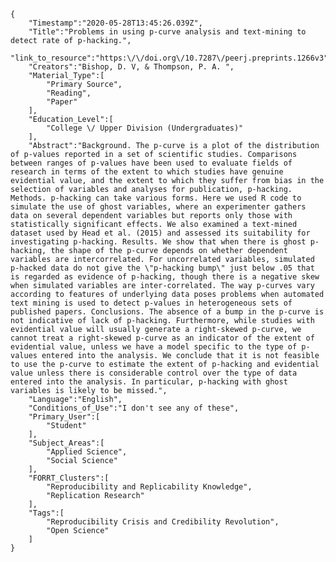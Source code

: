 
    {
        "Timestamp":"2020-05-28T13:45:26.039Z",
        "Title":"Problems in using p-curve analysis and text-mining to detect rate of p-hacking.",
        "link_to_resource":"https:\/\/doi.org\/10.7287\/peerj.preprints.1266v3",
        "Creators":"Bishop, D. V, & Thompson, P. A. ",
        "Material_Type":[
            "Primary Source",
            "Reading",
            "Paper"
        ],
        "Education_Level":[
            "College \/ Upper Division (Undergraduates)"
        ],
        "Abstract":"Background. The p-curve is a plot of the distribution of p-values reported in a set of scientific studies. Comparisons between ranges of p-values have been used to evaluate fields of research in terms of the extent to which studies have genuine evidential value, and the extent to which they suffer from bias in the selection of variables and analyses for publication, p-hacking. Methods. p-hacking can take various forms. Here we used R code to simulate the use of ghost variables, where an experimenter gathers data on several dependent variables but reports only those with statistically significant effects. We also examined a text-mined dataset used by Head et al. (2015) and assessed its suitability for investigating p-hacking. Results. We show that when there is ghost p-hacking, the shape of the p-curve depends on whether dependent variables are intercorrelated. For uncorrelated variables, simulated p-hacked data do not give the \"p-hacking bump\" just below .05 that is regarded as evidence of p-hacking, though there is a negative skew when simulated variables are inter-correlated. The way p-curves vary according to features of underlying data poses problems when automated text mining is used to detect p-values in heterogeneous sets of published papers. Conclusions. The absence of a bump in the p-curve is not indicative of lack of p-hacking. Furthermore, while studies with evidential value will usually generate a right-skewed p-curve, we cannot treat a right-skewed p-curve as an indicator of the extent of evidential value, unless we have a model specific to the type of p-values entered into the analysis. We conclude that it is not feasible to use the p-curve to estimate the extent of p-hacking and evidential value unless there is considerable control over the type of data entered into the analysis. In particular, p-hacking with ghost variables is likely to be missed.",
        "Language":"English",
        "Conditions_of_Use":"I don't see any of these",
        "Primary_User":[
            "Student"
        ],
        "Subject_Areas":[
            "Applied Science",
            "Social Science"
        ],
        "FORRT_Clusters":[
            "Reproducibility and Replicability Knowledge",
            "Replication Research"
        ],
        "Tags":[
            "Reproducibility Crisis and Credibility Revolution",
            "Open Science"
        ]
    }
